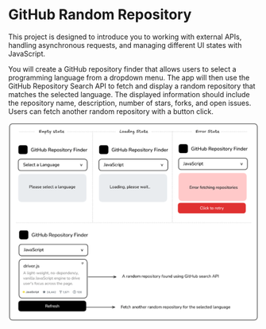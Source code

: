 # GitHub Random Repository

This project is designed to introduce you to working with external APIs, handling asynchronous requests, and managing different UI states with JavaScript.

You will create a GitHub repository finder that allows users to select a programming language from a dropdown menu. The app will then use the GitHub Repository Search API to fetch and display a random repository that matches the selected language. The displayed information should include the repository name, description, number of stars, forks, and open issues. Users can fetch another random repository with a button click.

![Result](./public/github-repo-finder-n2qz4.png)
